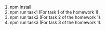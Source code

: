 1) npm install
2) npm run task1 (For task 1 of the homework 1).
3) npm run task2 (For task 2 of the homework 1).
4) npm run task3 (For task 3 of the homework 1).
